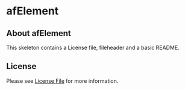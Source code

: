 # afElement
## About afElement
This skeleton contains a License file, fileheader and a basic README.

## License

Please see [License File](LICENSE) for more information.